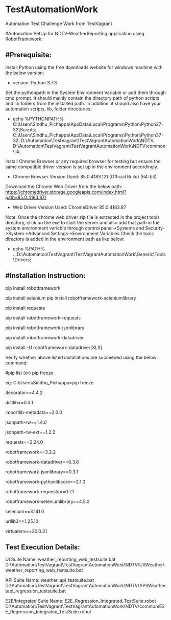 # TestAutomationWork
 Automation Test Challenge Work from TestVagrant
 
#Automation SetUp for NDTV-WeatherReporting application using RobotFramework:

#Prerequisite:
-------------
Install Python using the free downloads website for windows machine with the below version:
-   version: Python 3.7.3

Set the pythonpath in the System Environment Variable or add them through cmd prompt.
It should mainly contain the directory path of python scripts and lib folders from the installed path.
In addition, it should also have your automation scripts, lib, folder directories.
-   echo %PYTHONPATH%
C:\Users\Sindhu_Pichappa\AppData\Local\Programs\Python\Python37-32\Scripts\;
C:\Users\Sindhu_Pichappa\AppData\Local\Programs\Python\Python37-32\;
D:\Automation\TestVagrant\TestVagrantAutomationWork\NDTV\;
D:\Automation\TestVagrant\TestVagrantAutomationWork\NDTV\common\lib;
 
Install Chrome Browser or any required browser for testing but ensure the same compatible driver version is set up in the environment accordingly.
-   Chrome Browser Version Used: 85.0.4183.121 (Official Build) (64-bit)

Download the Chrome Web Driver from the below path:
https://chromedriver.storage.googleapis.com/index.html?path=85.0.4183.87/
-   Web Driver Version Used: ChromeDriver 85.0.4183.87

Note: Once the chrome web driver zip file is extracted in the project tools directory, click on the exe to start the server and also add that path in the
system environment variable through control panel->Systems and Security->System->Advanced Settings->Environment Variables
Check the tools directory is added in the environment path as like below:
-   echo %PATH%
...D:\Automation\TestVagrant\TestVagrantAutomationWork\Generic\Tools\Drivers;


#Installation Instruction:
-------------------------
pip install robotframework

pip install selenium
pip install robotframework-seleniumlibrary

pip install requests

pip install robotframework-requests

pip install robotframework-jsonlibrary

pip install robotframework-datadriver

pip install -U robotframework-datadriver[XLS]

Verify whether above listed installations are succeeded using the below command:

#pip list (or) pip freeze

eg:
C:\Users\Sindhu_Pichappa>pip freeze

decorator==4.4.2

distlib==0.3.1

importlib-metadata==2.0.0

jsonpath-rw==1.4.0

jsonpath-rw-ext==1.2.2

requests==2.24.0

robotframework==3.2.2

robotframework-datadriver==0.3.6

robotframework-jsonlibrary==0.3.1

robotframework-pythonlibcore==2.1.0

robotframework-requests==0.7.1

robotframework-seleniumlibrary==4.5.0

selenium==3.141.0

urllib3==1.25.10

virtualenv==20.0.31

Test Execution Details:
-----------------------
UI Suite Name: weather_reporting_web_testsuite.bat 
D:\Automation\TestVagrant\TestVagrantAutomationWork\NDTV\UI\Weather\weather_reporting_web_testsuite.bat

API Suite Name: weather_api_testsuite.bat
D:\Automation\TestVagrant\TestVagrantAutomationWork\NDTV\API\Weather\api_regression_testsuite.bat

E2E/Integrated Suite Name:   E2E_Regression_Integrated_TestSuite.robot
D:\Automation\TestVagrant\TestVagrantAutomationWork\NDTV\common\E2E_Regression_Integrated_TestSuite.robot

